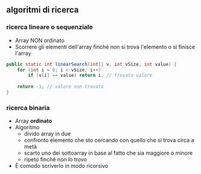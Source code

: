 ## algoritmi di ricerca
### ricerca lineare o sequenziale
- Array NON ordinato
- Scorrere gli elementi dell'array finché non si trova l'elemento o si finisce l'array
```java
public static int linearSearch(int[] v, int vSize, int value) {
	for (int i = 0; i < vSize; i++)
		if (v[i] == value) return i; // trovato valore
	
	return -1; // valore non trovato
}
```

### ricerca binaria
- Array **ordinato**
- Algoritmo
	- divido array in due
	- confronto elemento che sto cercando con quello che si trova circa a metà
	- scarto uno dei sottoarray in base al fatto che sia maggiore o minore
	- ripeto finché non lo trovo
- È comodo scriverlo in modo ricorsivo